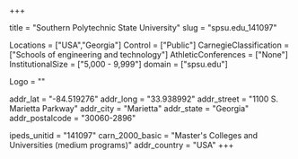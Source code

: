 
+++

title = "Southern Polytechnic State University"
slug = "spsu.edu_141097"

Locations = ["USA","Georgia"]
Control = ["Public"]
CarnegieClassification = ["Schools of engineering and technology"]
AthleticConferences = ["None"]
InstitutionalSize = ["5,000 - 9,999"]
domain = ["spsu.edu"]

Logo = ""

addr_lat = "-84.519276"
addr_long = "33.938992"
addr_street = "1100 S. Marietta Parkway"
addr_city = "Marietta"
addr_state = "Georgia"
addr_postalcode = "30060-2896"

ipeds_unitid = "141097"
carn_2000_basic = "Master's Colleges and Universities (medium programs)"
addr_country = "USA"
+++
    

